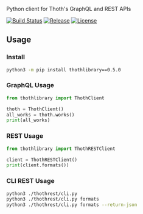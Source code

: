 Python client for Thoth's GraphQL and REST APIs

[![Build Status](https://travis-ci.org/openbookpublishers/thoth-client.svg?branch=master)](https://travis-ci.org/openbookpublishers/thoth-client) [![Release](https://img.shields.io/github/release/openbookpublishers/thoth-client.svg?colorB=58839b)](https://github.com/openbookpublishers/thoth-client/releases) [![License](https://img.shields.io/github/license/openbookpublishers/thoth-client.svg?colorB=ff0000)](https://github.com/openbookpublishers/thoth-client/blob/master/LICENSE)

## Usage

### Install
```sh
python3 -m pip install thothlibrary==0.5.0
```

### GraphQL Usage
```python
from thothlibrary import ThothClient

thoth = ThothClient()
all_works = thoth.works()
print(all_works)
```

### REST Usage
```python
from thothlibrary import ThothRESTClient

client = ThothRESTClient()
print(client.formats())
```

### CLI REST Usage
```sh
python3 ./thothrest/cli.py
python3 ./thothrest/cli.py formats
python3 ./thothrest/cli.py formats --return-json
```

